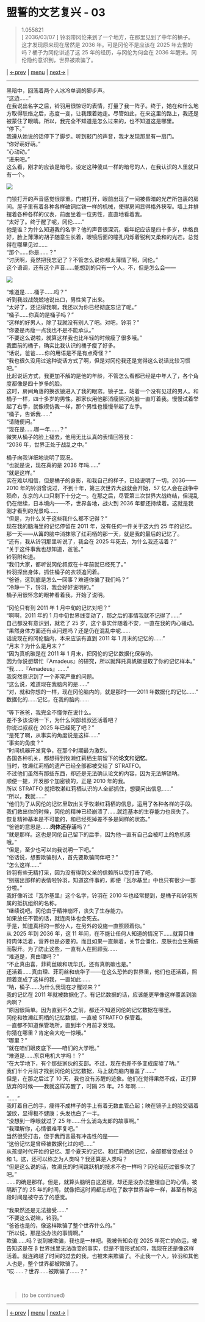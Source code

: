 # 盟誓的文艺复兴 - 03
> 1.055821  
> [ 2036/03/07 ] 铃羽带冈伦来到了一个地方，在那里见到了中年的桶子。这才发现原来现在居然是 2036 年。可是冈伦不是应该在 2025 年去世的吗？桶子为冈伦讲述了这 25 年的经历，与冈伦为何会在 2036 年醒来。冈伦隐约意识到，世界被欺骗了。  

| [←prev](./0124) | [menu](../) | [next→](./0126) |

---

黑暗中，回荡着两个人冰冷单调的脚步声。  
“这边……”  
在我说出名字之后，铃羽用很惊讶的表情，打量了我一阵子。终于，她在和什么地方取得联络之后，态度一变，让我跟着她走。尽管如此，在来这里的路上，我还是被蒙住了眼睛。所以，我完全不知道是怎么过来的，也不知道这是哪里。  
“停下。”  
我遵从她说的话停下了脚步。听到敲门的声音，我才发现那里有一扇门。  
“你好萌好萌。”  
“心动动。”  
“进来吧。”  
这么看，刚才的应该是暗号。设定这种傻瓜一样的暗号的人，在我认识的人里就只有一个。  

![](../static/image/0125-1.png)

门锁打开的声音感觉很厚重。门被打开，眼前出现了一间被昏暗的光芒所包裹的房间。屋子里有着各种各样破铜烂铁一样的机械，使得房间显得格外狭窄。墙上并排摆着各种各样的仪表，前面坐着一位男性，直直地看着我。  
“太好了。终于醒了呢，冈伦……”  
他是谁？为什么知道我的名字？他的声音很深沉，看年纪应该是四十多岁，体格良好，脸上薄薄的胡子随意生长着，眼镜后面的瞳孔闪烁着锐利又柔和的光芒。总觉得在哪里见过……  
“那个……你是……？”  
“讨厌啊，竟然把我忘记了？不管怎么说你都太薄情了啊，冈伦。”  
这个语调，还有这个声音……能想到的只有一个人。不，但是怎么会——  

![](../static/image/0125-2.png)

“难道是……桶子……吗？”  
听到我战战兢兢地说出口，男性笑了出来。  
“太好了，还记得我啊，我还以为你已经彻底忘记了呢。”  
“桶子……你真的是桶子吗？”  
“这样的好男人，除了我就没有别人了吧。对吧，铃羽？”  
“你要是再瘦一点我也不是不能承认。”  
“不要这么说啦，就算这样我也比年轻的时候瘦了很多哦。”  
我面前的桶子，确实比我认识的桶子瘦了好多。  
“话说，爸爸……你的用语是不是有点奇怪？”  
“我也很久没用过这种说话方式了啊，但是对冈伦我还是觉得这么说话比较习惯吧。”  
比起说话方式，我更加不解的是他的年龄，不管怎么看都已经是中年人了，各个角度都像是四十岁多的脸。  
这时，房间角落的换衣镜进入了我的眼帘。镜子里，站着一个没有见过的男人。和桶子一样，四十多岁的男性。那家伙用他那消瘦阴沉的脸一直盯着我。慢慢试着举起了右手，就像模仿我一样，那个男性也慢慢举起了左手。  
“桶子，告诉我……”  
“请随便问。”  
“现在是……哪一年……？”  
微笑从桶子的脸上褪去，他用无比认真的表情回答我：  
“2036 年，世界正处于战乱之中。”  

桶子向我详细地说明了现况。  
“也就是说，现在真的是 2036 年吗……”  
“就是这样。”  
实在难以相信，但是桶子的身影，和我自己的样子，已经说明了一切。2036——2010 年的铃羽曾说过，不到十年，第三次世界大战就会开始，57 亿人会在战争中殒命，东京的人口只剩下十分之一。在那之后，尽管第三次世界大战终结，但混乱仍在继续，日本境内——不，世界各地，战火到 2036 年都还持续着。这就是我刚才看到的光景吗……  
“但是，为什么关于这些我什么都不记得？”  
现在我的脑海里的记忆停留在 2011 年，没有任何一件关于这大约 25 年的记忆。那一天——从篝的脑中消抹除了红莉栖的那一天，就是我的最后的记忆了。  
“还有，我从铃羽那里听说了，我会在 2025 年死去，为什么我还活着？”  
“关于这件事我也想知道，爸爸。”  
铃羽附和道。  
“我们大家，都听说冈伦叔叔在十年前就已经死了。”  
铃羽探出身体，抓住桶子的衣领追问着。  
“爸爸，这到底是怎么一回事？难道你骗了我们吗？”  
“冷静一下，铃羽，我会好好说明的。”  
桶子用很怀念的眼神看着我，开始了说明。  

“冈伦只有到 2011 年 1 月中旬的记忆对吧？”  
“啊啊，2011 年的 1 月中旬世界线变动了，那之后的事情我就不记得了……”  
自己都没有意识到，就老了 25 岁，这个事实伴随着不安，一直在我的内心骚动。  
“果然身体方面还有点问题吗？还是仍在混乱中呢……  
 话说现在的冈伦脑内，本来应该有直到 2011 年 1 月末的记忆的……”  
“月末？为什么是月末？”  
“因为真帆碳是在 2011 年 1 月末，把冈伦的记忆数据化保存的。  
 因为你说想帮忙『Amadeus』的研究，所以就拜托真帆碳提取了你的记忆样本。”  
“我……『Amadeus』……”  
我突然意识到了一个非常严重的问题。  
“这么说，难道现在我脑内的是……”  
“对，就和你想的一样，现在冈伦脑内的，就是那时——2011 年数据化的记忆……”  
数据化的……记忆，在我的脑内……  

“等下爸爸，我完全不懂你在说什么。  
 差不多该说明一下，为什么冈部叔叔还活着吧？  
 你说过叔叔在 2025 年已经死了吧？”  
“是死了啊，从事实的角度说是这样……”  
“事实的角度？”  
“时间机器开发竞争，在那个时期最为激烈。  
 各国各种机关，都想得到牧濑红莉栖生前留下的**论文**和**记忆**。  
 当时，牧濑红莉栖的遗产已经全部都被交给了 STRATFO。  
 不过他们虽然有那些东西，却还是无法确认论文的内容，因为无法解锁呐。  
 顺便一提，开发那个加密锁的，正是 2010 年的我。  
 所以 STRATFO 就把牧濑红莉栖认识的人全部抓住，想要问出信息……”  
“所以，我就……”  
“他们为了从冈伦的记忆里取出关于牧濑红莉栖的信息，运用了各种各样的手段。  
 我们救出你的时候，冈伦的精神已经崩溃了……就连基本的生存能力也丧失了。  
 恢复精神基本是不可能的，和已经死掉差不多是同样的状态。”  
“爸爸的意思是……**肉体还存活**吗？”  
“就是那样。这也是冈伦自己留下的后手，因为他一直有自己会被盯上的危机感哦。”  
“但是，至少也可以向我说明一下吧。”  
“俗话说，想要欺骗别人，首先要欺骗同伴吧？”  
“怎么这样……”  
铃羽有些无精打采，因为没有得到父亲的信赖所以受打击了吧。  
“别摆出那样的表情啦铃羽，知道这件事的，即便『瓦尔基里』中也只有很少一部分啦。”  
我好像听过『瓦尔基里』这个名字，铃羽在 2010 年也经常提到，是桶子和铃羽所属的抵抗组织的名称。  
“继续说吧。冈伦由于精神崩坏，丧失了生存能力。  
 如果放任不管的话，就连肉体也会死去。  
 于是，知道真相的一部分人，在另外的设施一直照顾着你。”  
从 2025 年到 2036 年，这 11 年间，在不能让任何人知道的情况下……就算只维持肉体活着，营养也是必要的。而且如果一直躺着，关节会僵化，皮肤也会生褥疮而裂开。为了防止这些，一直有人在照顾我……  
“难道是，真由理吗？”  
“不止真由喜，菲莉丝碳和琉华氏，还有真帆碳也是。”  
还活着……真由理、菲莉丝和琉华子——在这么恐怖的世界里，他们也还活着，照顾着变成了这样的我，一直如此……  
“呐，桶子……为什么我现在才醒过来？”  
我的记忆在 2011 年就被数据化了。有记忆数据的话，应该能更早像这样覆盖到脑内啊？  
“原因很简单。因为直到不久之前，都还不知道冈伦的记忆数据在哪里。  
 冈伦和牧濑红莉栖的记忆数据，一直被 STRATFO 保管着。  
 一直都不知道保管场所，直到半个月前才发现。  
 你猜在哪里？肯定会大吃一惊哦。”  
“哪里？”  
“就在咱们眼皮底下——咱们的大学哦。”  
“难道是……东京电机大学吗！？”  
“在大学地下，有个那些家伙的支部。不过，现在也差不多变成废墟了呐。”  
 我们半个月前才找到冈伦的记忆数据，马上就向脑内覆盖了……”  
但是，在那之后过了 10 天，我也没有苏醒的迹象。他们在觉得果然不成，正打算放弃的时候——我就这样苏醒了，时隔 25 年。25 年啊……  

“……”  
我盯着自己的手，痩得不成样子的手上有着无数血管凸起；映在镜子上的脸交错着皱纹，显得极不健康；头发也白了一半。  
“没想到一睁眼就过了 25 年……什么浦岛太郎的故事啊。”  
“我理解你，心情很难平复吧。”  
当然很受打击，但于我而言最有冲击性的是——  
“这份记忆是曾经被数据化过的吧……”  
从孩提时代开始的记忆、那个夏天的记忆、和红莉栖的记忆，全部都曾变成过 0 和 1。这，还可以称之为人类吗？我还算是人类吗？  
“但是这么说的话，牧濑氏的时间跳跃机的技术不也一样吗？冈伦经历过很多次了吧。”  
……的确是那样。但是，就算头脑明白这道理，却还是没办法整理自己的心情。被隔断了的 25 年的时间，就像把这时间都忘却在了数字世界当中一样，甚至有种这段时间是被夺去了的感觉。  

“我果然还是无法接受……”  
“不要这么说嘛，铃羽。”  
“爸爸也是的，像这样欺骗了整个世界什么的。”  
“所以说，那是没办法的事情啊。”  
欺骗……吗？说到被欺骗，我也是一样吧。我被告知会在 2025 年死亡的命运，被告知这是在 β 世界线里无法改变的事实，但是不管形式如何，我现在还是像这样活着。就连跨越了时间的过去的我，也被未来欺骗了。不止我一个人，铃羽和其他人也是，整个世界都被欺骗了。  
“哎……？世界……被欺骗了……？”  


<br/>

> (to be continued)
---

| [←prev](./0124) | [menu](../) | [next→](./0126) |
